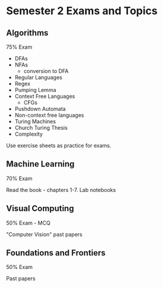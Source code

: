 # Semester 2 Exams and Topics

## Algorithms

75% Exam

- DFAs
- NFAs
    - conversion to DFA
- Regular Languages
- Regex
- Pumping Lemma
- Context Free Languages
    - CFGs
- Pushdown Automata
- Non-context free languages
- Turing Machines
- Church Turing Thesis
- Complexity

Use exercise sheets as practice for exams.  

## Machine Learning

70% Exam

Read the book - chapters 1-7.
Lab notebooks

## Visual Computing

50% Exam - MCQ

"Computer Vision" past papers

## Foundations and Frontiers

50% Exam

Past papers
